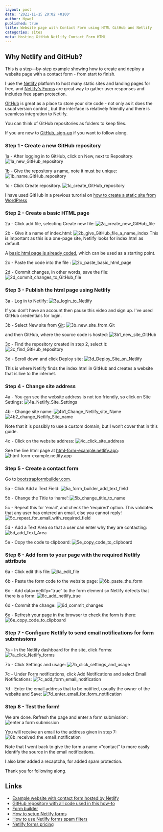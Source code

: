 ```yaml
---
layout: post
date: '2021-11-15 20:02 +0100'
author: Hywel
published: true
title: Website page with Contact Form using HTML GitHub and Netlify
categories: sites
meta: Hosting GitHub Netlify Contact Form HTML
---
```


## Why Netlify and GitHub?
This is a step—by-step example showing how to create and deploy a website page with a contact form - from start to finish.

I use the [Netlify](https://www.netlify.com) platform to host many static sites and landing pages for free, and [Netlify's Forms](https://www.netlify.com/products/forms/) are great way to gather user responses and includes free spam protection.

[GitHub](https://github.com) is great as a place to store your site code - not only as it does the usual version control , but the interface is relatively friendly and there is seamless integration to Netlify.

You can think of GitHub repositories as folders to keep files. 

If you are new to [GitHub, sign-up](https://github.com/signup) if you want to follow along. 

### Step 1 - Create a new GitHub repository
1a - After logging in to GitHub, click on New, next to Repository:
![1a_new_GitHub_repository](https://ik.imagekit.io/hywelllewellyn/1a_new_GitHub_repository_JGyj_qbzf.png?updatedAt=1637492860896)

1b - Give the repository a name, note it must be unique:
![1b_name_GitHub_repository](https://ik.imagekit.io/hywelllewellyn/1b_name_GitHub_repository_h6zY0IZWx.png?updatedAt=1637492810318)

1c - Click Create repository.
![1c_create_GitHub_repository](https://ik.imagekit.io/hywelllewellyn/1c_create_GitHub_repository_iyLdN7CNr.png?updatedAt=1637492710345)

I have used GitHub in a previous turorial on [how to create a static site from WordPress](https://www.hywel.me/static/site/wordpress/2016/07/17/fast-free-static-website-with-wordpress-and-github-pages.html)

### Step 2 - Create a basic HTML page
2a - Click add file, selecting Create new file:
![2a_create_new_GitHub_file](https://ik.imagekit.io/hywelllewellyn/2a_create_new_GitHub_file_1ErpBpdIDI.png?updatedAt=1637492853585)

2b - Give it a name of index.html: 
![2b_give_GitHub_file_a_name_index](https://ik.imagekit.io/hywelllewellyn/2b_give_GitHub_file_a_name_index_Q4wSfYsMC.png?updatedAt=1637492837704)
This is important as this is a one-page site, Netlify looks for index.html as default. 

A [basic html page is already coded](https://github.com/hyweljohnllewellyn/html-form-netflify-example/blob/main/index_without_form.html), which can be used as a starting point. 

2c - Paste the code into the file :
![2c_paste_basic_html_page](https://ik.imagekit.io/hywelllewellyn/2c_paste_basic_html_page__gJ3T1dkf6.png?updatedAt=1637492845783)

2d - Commit changes, in other words, save the file:
![2d_commit_changes_to_GitHub_file](https://ik.imagekit.io/hywelllewellyn/2d_commit_changes_to_GitHub_file_fYsX4_iQd.png?updatedAt=1637492826385)

### Step 3 - Publish the html page using Netlify
3a - Log in to Netlify:
![3a_login_to_Netlify](https://ik.imagekit.io/hywelllewellyn/3a_login_to_Netlify_toufEROMn.png?updatedAt=1637495642423)

If you don’t have an account then pause this video and sign up. I've used GitHub credentials for login. 

3b - Select New site from [Git](https://en.wikipedia.org/wiki/Git):
![3b_new_site_from_Git](https://ik.imagekit.io/hywelllewellyn/3b_new_site_from_Git_W-smh1i9X.png?updatedAt=1637495652292)

and then GitHub, where the source code is hosted:
![3b1_new_site_GitHub](https://ik.imagekit.io/hywelllewellyn/3b1_new_site_GitHub_QKJpXoPfF.png?updatedAt=1637495657760)

3c - Find the repository created in step 2, select it:
![3c_find_GitHub_repository](https://ik.imagekit.io/hywelllewellyn/3c_find_GitHub_repository__ynt1XMP6z.png?updatedAt=1637495663899)

3d - Scroll down and click Deploy site:
![3d_Deploy_Site_on_Netlify](https://ik.imagekit.io/hywelllewellyn/3d_Deploy_Site_on_Netlify_G9W6nmop_.png?updatedAt=1637495671665)

This is where Netlify finds the index.html in GitHub and creates a website that is live to the internet.

### Step 4 - Change site address
4a - You can see the website address is not too friendly, so click on Site Settings: 
![4a_Netlify_Site_Settings](https://ik.imagekit.io/hywelllewellyn/4a_Netlify_Site_Settings_W-9atzYEB.png?updatedAt=1637496048758)

4b - Change site name:
![4b1_Change_Netlify_site_Name](https://ik.imagekit.io/hywelllewellyn/4b1_Change_Netlify_site_Name__oPzoahQ-.png?updatedAt=1637496231136)
![4b2_change_Netlify_Site_name](https://ik.imagekit.io/hywelllewellyn/4b2_change_Netlify_Site_name_5WxJ1BUMm.png?updatedAt=1637496228341)

Note that it is possibly to use a custom domain, but I won’t cover that in this guide.

4c - Click on the website address:
![4c_click_site_address](https://ik.imagekit.io/hywelllewellyn/4c_click_site_address_9rBlstWtD.png?updatedAt=1637496462811)

See the live html page at [html-form-example.netlify.app](https://html-form-example.netlify.app):
![html-form-example.netlify.app](https://ik.imagekit.io/hywelllewellyn/4c2_Live_at_html-form-example_LU8-nzixK.png?updatedAt=1637496469154)

### Step 5 - Create a contact form
Go to [bootstrapformbuilder.com](https://bootstrapformbuilder.com).

5a - Click Add a Text Field:
![5a_form_builder_add_text_field](https://ik.imagekit.io/hywelllewellyn/5a_form_builder_add_text_field_h8LNDoqLL.png?updatedAt=1637496889870)

5b - Change the Title to ‘name’:
![5b_change_title_to_name](https://ik.imagekit.io/hywelllewellyn/5b_change_title_to_name_u1BYYLhmy.png?updatedAt=1637496894674)

5c - Repeat this for ‘email’, and check the ‘required’ option. This validates that any user has entered an email, else you cannot reply!
![5c_repeat_for_email_with_required_field](https://ik.imagekit.io/hywelllewellyn/5c_repeat_for_email_with_required_field_0y6xgK_-e.png?updatedAt=1637497106743)

5d - Add a Text Area so that a user can enter why they are contacting:
![5d_add_Text_Area](https://ik.imagekit.io/hywelllewellyn/5d_add_Text_Area_CMPw_-Dipw.png?updatedAt=1637496904450)

5e - Copy the code to clipboard:
![5e_copy_code_to_clipboard](https://ik.imagekit.io/hywelllewellyn/5e_copy_code_to_clipboard_SPZm56Ntw.png?updatedAt=1637496909435)

### Step 6 - Add form to your page with the required Netlify attribute
6a - Click edit this file:
![6a_edit_file](https://ik.imagekit.io/hywelllewellyn/6a_edit_file__4lnaMiZKv.png?updatedAt=1637497814344)

6b - Paste the form code to the website page:
![6b_paste_the_form](https://ik.imagekit.io/hywelllewellyn/6b_paste_the_form_45hN7-vqV.png?updatedAt=1637497824227)

6c - Add data=netlify=“true” to the form element so Netlify defects that there is a form:
![6c_add_netlify_true](https://ik.imagekit.io/hywelllewellyn/6c_add_netlify_true_-Ga7E-yg4M.png?updatedAt=1637497831877)

6d - Commit the change:
![6d_commit_changes](https://ik.imagekit.io/hywelllewellyn/6d_commit_changes__bZItGd8oc.png?updatedAt=1637497837015)

6e - Refresh your page in the browser to check the form is there:
![6e_copy_code_to_clipboard](https://ik.imagekit.io/hywelllewellyn/6e_check_the_form_is_live_6ZXtjUsTx.png?updatedAt=1637497841532)

### Step 7 - Configure Netlify to send email notifications for form submissions 
7a - In the Netlify dashboard for the site, click Forms:
![7a_click_Netlify_forms](https://ik.imagekit.io/hywelllewellyn/7a_click_Netlify_forms_aN6ZnSV32.png?updatedAt=1637498470963)

7b - Click Settings and usage:
![7b_click_settings_and_usage](https://ik.imagekit.io/hywelllewellyn/7b_click_settings_and_usage_Egz3B3iWE.png?updatedAt=16374988811803)

7c - Under Form notifications, click Add Notifications and select Email Notifications:
![7c_add_form_email_notification](https://ik.imagekit.io/hywelllewellyn/7c_add_form_email_notification_Z51ku3CGi.png?updatedAt=1637498887151)

7d - Enter the email address that to be notified, usually the owner of the website and Save:
![7d_enter_email_for_form_notification](https://ik.imagekit.io/hywelllewellyn/7d_enter_email_for_form_notification_j6cg5F4U5.png?updatedAt=1637498892788)

### Step 8 - Test the form!
We are done. Refresh the page and enter a form submission:
![enter a form submission](https://ik.imagekit.io/hywelllewellyn/8a_submit_form__VJUnAsiHT.png?updatedAt=1637499123259)

You will receive an email to the address given in step 7:
![8b_received_the_email_notification](https://ik.imagekit.io/hywelllewellyn/8b_received_the_email_notification_D9xl06HUZ.png?updatedAt=1637499127616)

Note that I went back to give the form a name =“contact” to more easily identify the source in the email notifications.

I also later added a recaptcha, for added spam protection.

Thank you for following along.

## Links
- [Example website with contact form hosted by Netlify](https://html-form-example.netlify.app)
- [GitHub repository with all code used in this how-to](https://github.com/hyweljohnllewellyn/html-form-netflify-example)
- [Form builder](https://bootstrapformbuilder.com)
- [How to setup Netlify forms](https://docs.netlify.com/forms/setup/)
- [How to use Netlify forms spam filters](https://docs.netlify.com/forms/spam-filters/)
- [Netlify forms pricing](https://www.netlify.com/pricing/?_ga=2.16704886.1902366666.1636880523-1782783829.1636880523#add-ons-forms)